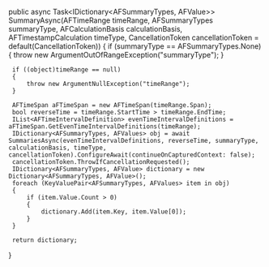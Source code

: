  public async Task<IDictionary<AFSummaryTypes, AFValue>> SummaryAsync(AFTimeRange timeRange, AFSummaryTypes summaryType, AFCalculationBasis calculationBasis, AFTimestampCalculation timeType, CancellationToken cancellationToken = default(CancellationToken))
 {
     if (summaryType == AFSummaryTypes.None)
     {
         throw new ArgumentOutOfRangeException("summaryType");
     }

     if ((object)timeRange == null)
     {
         throw new ArgumentNullException("timeRange");
     }

     AFTimeSpan aFTimeSpan = new AFTimeSpan(timeRange.Span);
     bool reverseTime = timeRange.StartTime > timeRange.EndTime;
     IList<AFTimeIntervalDefinition> evenTimeIntervalDefinitions = aFTimeSpan.GetEvenTimeIntervalDefinitions(timeRange);
     IDictionary<AFSummaryTypes, AFValues> obj = await SummariesAsync(evenTimeIntervalDefinitions, reverseTime, summaryType, calculationBasis, timeType, cancellationToken).ConfigureAwait(continueOnCapturedContext: false);
     cancellationToken.ThrowIfCancellationRequested();
     IDictionary<AFSummaryTypes, AFValue> dictionary = new Dictionary<AFSummaryTypes, AFValue>();
     foreach (KeyValuePair<AFSummaryTypes, AFValues> item in obj)
     {
         if (item.Value.Count > 0)
         {
             dictionary.Add(item.Key, item.Value[0]);
         }
     }

     return dictionary;
 }
